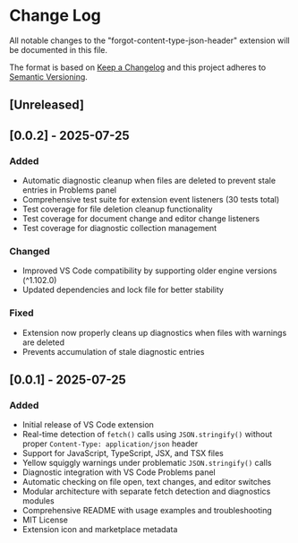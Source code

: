 # Change Log

All notable changes to the "forgot-content-type-json-header" extension will be documented in this file.

The format is based on [Keep a Changelog](http://keepachangelog.com/) and this project adheres to [Semantic Versioning](https://semver.org/).

## [Unreleased]

## [0.0.2] - 2025-07-25

### Added
- Automatic diagnostic cleanup when files are deleted to prevent stale entries in Problems panel
- Comprehensive test suite for extension event listeners (30 tests total)
- Test coverage for file deletion cleanup functionality
- Test coverage for document change and editor change listeners
- Test coverage for diagnostic collection management

### Changed
- Improved VS Code compatibility by supporting older engine versions (^1.102.0)
- Updated dependencies and lock file for better stability

### Fixed
- Extension now properly cleans up diagnostics when files with warnings are deleted
- Prevents accumulation of stale diagnostic entries

## [0.0.1] - 2025-07-25

### Added
- Initial release of VS Code extension
- Real-time detection of `fetch()` calls using `JSON.stringify()` without proper `Content-Type: application/json` header
- Support for JavaScript, TypeScript, JSX, and TSX files
- Yellow squiggly warnings under problematic `JSON.stringify()` calls
- Diagnostic integration with VS Code Problems panel
- Automatic checking on file open, text changes, and editor switches
- Modular architecture with separate fetch detection and diagnostics modules
- Comprehensive README with usage examples and troubleshooting
- MIT License
- Extension icon and marketplace metadata
